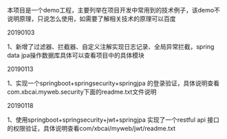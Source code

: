 本项目是一个demo工程，主要列举在项目开发中常用到的技术例子，该demo不说明原理，只说怎么使用，如需要了解相关技术的原理可以百度

20190103

1、新增了过滤器、拦截器、自定义注解实现日志记录、全局异常拦截，spring data jpa操作数据库具体可以查看项目中的具体模块

20190113

1、实现一个springboot+springsecurity+springjpa 的登录验证，具体说明查看com.xbcai.myweb.security下面的readme.txt文件说明

20190118

1、使用springboot+springsecurity+jwt+springjpa 实现了一个restful api 接口的权限验证，具体说明查看com/xbcai/myweb/jwt/readme.txt



